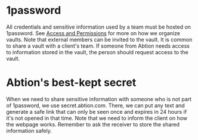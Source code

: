 # 1password

All credentials and sensitive information used by a team must be hosted on 1password. 
See [Access and Permissions](./access_and_permissions.md) for more on how we organize vaults.
Note that external members can be invited to the vault. It is common to share a vault with a client's team.
If someone from Abtion needs access to information stored in the vault, the person should request access to the vault. 

# Abtion's best-kept secret

When we need to share sensitive information with someone who is not part of 1password, we use secret.abtion.com. 
There, we can put any text and generate a safe link that can only be seen once and expires in 24 hours if it's not opened in that time. 
Note that we need to inform the client on how the webpage works. Remember to ask the receiver to store the shared information safely.
